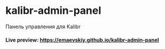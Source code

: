 # kalibr-admin-panel
<p>Панель управления для Kalibr</p>

#### Live preview: https://emaevskiy.github.io/kalibr-admin-panel
